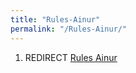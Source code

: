 ```yaml
---
title: "Rules-Ainur"
permalink: "/Rules-Ainur/"
---
```


1.  REDIRECT [Rules Ainur](Rules_Ainur "wikilink")